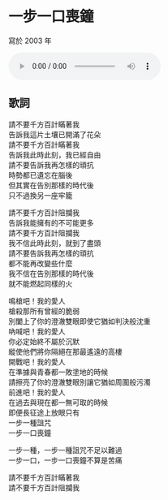 # 一步一口喪鐘

寫於 2003 年

<audio src="steps.mp3" controls>
Your browser does not support the audio element.
</audio>

## 歌詞

請不要千方百計瞞著我<br>
告訴我這片土壤已開滿了花朵<br>
請不要千方百計瞞著我<br>
告訴我此時此刻，我已經自由<br>
請不要告訴我再怎樣的頑抗<br>
時勢都已遺忘在腦後<br>
但其實在告別那樣的時代後<br>
只不過換另一座牢籠

請不要千方百計阻攔我<br>
告訴我能擁有的不可能更多<br>
請不要千方百計阻攔我<br>
我不信此時此刻，就到了盡頭<br>
請不要告訴我再怎樣的頑抗<br>
都不能再改變些什麼<br>
我不信在告別那樣的時代後<br>
就不能燃起同樣的火

鳴槍吧！我的愛人<br>
槍殺那所有曾經的脆弱<br>
別闔上了你的澄澈雙眼即使它猶如判決般沈重<br>
吶喊吧！我的愛人<br>
你必定始終不屬於沉默<br>
縱使他們將你隔絕在那最遙遠的高樓<br>
開戰吧！我的愛人<br>
在準據與青春都一敗塗地的時候<br>
請擦亮了你的澄澈雙眼別讓它猶如周圍般污濁<br>
前進吧！我的愛人<br>
在過去與現在都一無可取的時候<br>
即便長征途上放眼只有<br>
一步一種詛咒<br>
一步一口喪鐘

一步一種，一步一種詛咒不足以難過<br>
一步一口，一步一口喪鐘不算是苦痛

請不要千方百計瞞著我<br>
請不要千方百計阻攔我
